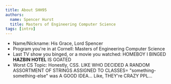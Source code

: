 ```yaml
---
title: About SHH95
authors:
  name: Spencer Hurst
  title: Masters of Engineering Computer Science
tags: [intro]
---
```


- Name/Nickname: His Grace, Lord Spencer
- Program you're in at Cornell: Masters of Engineering Computer Science
- Last TV show you binged, or a movie you watched: HOMEBOY I BINGED **HAZBIN HOTEL** IS GOATED 
- Worst CS Topic: Honestly, CSS. LIKE WHO DECIDED A RANDOM ASSORTMENT OF STRINGS ASSIGNED TO CLASSES= "something-something-else" was A GOOD IDEA... Like, THEY're CRAZY PPL... 

